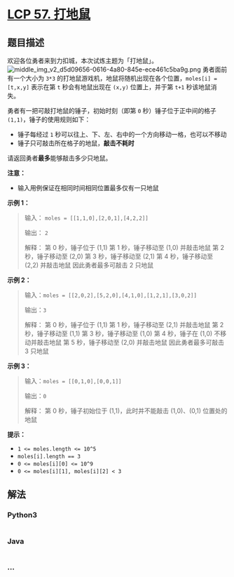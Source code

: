 # [LCP 57. 打地鼠](https://leetcode.cn/problems/ZbAuEH)

## 题目描述

<!-- 这里写题目描述 -->

欢迎各位勇者来到力扣城，本次试炼主题为「打地鼠」。
![middle_img_v2_d5d09656-0616-4a80-845e-ece461c5ba9g.png](https://fastly.jsdelivr.net/gh/doocs/leetcode@main/lcp/LCP%2057.%20%E6%89%93%E5%9C%B0%E9%BC%A0/images/1650273183-nZIijm-middle_img_v2_d5d09656-0616-4a80-845e-ece461c5ba9g.png)
勇者面前有一个大小为 `3*3` 的打地鼠游戏机，地鼠将随机出现在各个位置，`moles[i] = [t,x,y]` 表示在第 `t` 秒会有地鼠出现在 `(x,y)` 位置上，并于第 `t+1` 秒该地鼠消失。

勇者有一把可敲打地鼠的锤子，初始时刻（即第 `0` 秒）锤子位于正中间的格子 `(1,1)`，锤子的使用规则如下：

-   锤子每经过 `1` 秒可以往上、下、左、右中的一个方向移动一格，也可以不移动
-   锤子只可敲击所在格子的地鼠，**敲击不耗时**

请返回勇者**最多**能够敲击多少只地鼠。

**注意：**

-   输入用例保证在相同时间相同位置最多仅有一只地鼠

**示例 1：**

> 输入： `moles = [[1,1,0],[2,0,1],[4,2,2]]`
>
> 输出： `2`
>
> 解释：
> 第 0 秒，锤子位于 (1,1)
> 第 1 秒，锤子移动至 (1,0) 并敲击地鼠
> 第 2 秒，锤子移动至 (2,0)
> 第 3 秒，锤子移动至 (2,1)
> 第 4 秒，锤子移动至 (2,2) 并敲击地鼠
> 因此勇者最多可敲击 2 只地鼠

**示例 2：**

> 输入：`moles = [[2,0,2],[5,2,0],[4,1,0],[1,2,1],[3,0,2]]`
>
> 输出：`3`
>
> 解释：
> 第 0 秒，锤子位于 (1,1)
> 第 1 秒，锤子移动至 (2,1) 并敲击地鼠
> 第 2 秒，锤子移动至 (1,1)
> 第 3 秒，锤子移动至 (1,0)
> 第 4 秒，锤子在 (1,0) 不移动并敲击地鼠
> 第 5 秒，锤子移动至 (2,0) 并敲击地鼠
> 因此勇者最多可敲击 3 只地鼠

**示例 3：**

> 输入：`moles = [[0,1,0],[0,0,1]]`
>
> 输出：`0`
>
> 解释：
> 第 0 秒，锤子初始位于 (1,1)，此时并不能敲击 (1,0)、(0,1) 位置处的地鼠

**提示：**

-   `1 <= moles.length <= 10^5`
-   `moles[i].length == 3`
-   `0 <= moles[i][0] <= 10^9`
-   `0 <= moles[i][1], moles[i][2] < 3`

## 解法

<!-- 这里可写通用的实现逻辑 -->

<!-- tabs:start -->

### **Python3**

<!-- 这里可写当前语言的特殊实现逻辑 -->

```python

```

### **Java**

<!-- 这里可写当前语言的特殊实现逻辑 -->

```java

```

### **...**

```

```

<!-- tabs:end -->
